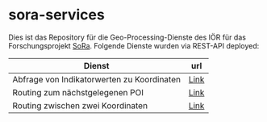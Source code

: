 # sora-services

Dies ist das Repository für die Geo-Processing-Dienste des IÖR für das Forschungsprojekt [SoRa](http://www.sora-projekt.de/).
Folgende Dienste wurden via REST-API deployed:

|Dienst|url|
|------|----|
|Abfrage von Indikatorwerten zu Koordinaten| [Link](https://edn.ioer.de/arcgis/rest/services/SORA/coordinates/GPServer)|
|Routing zum nächstgelegenen POI|[Link](https://edn.ioer.de/arcgis/rest/services/SORA/routing_nearestPOI/GPServer)|
|Routing zwischen zwei Koordinaten|[Link](https://edn.ioer.de/arcgis/rest/services/SORA/routing_xy/GPServer)|